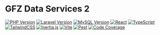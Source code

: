 # GFZ Data Services 2

[![PHP Version](https://img.shields.io/badge/PHP-8.4+-777BB4?style=flat&logo=php&logoColor=white)](https://php.net)
[![Laravel Version](https://img.shields.io/badge/Laravel-12.0-FF2D20?style=flat&logo=laravel&logoColor=white)](https://laravel.com)
[![MySQL Version](https://img.shields.io/badge/MySQL-8.4-4479A1?style=flat&logo=mysql&logoColor=white)](https://mysql.com)
[![React](https://img.shields.io/badge/React-19.0-61DAFB?style=flat&logo=react&logoColor=black)](https://reactjs.org)
[![TypeScript](https://img.shields.io/badge/TypeScript-5.7-3178C6?style=flat&logo=typescript&logoColor=white)](https://typescriptlang.org)
[![TailwindCSS](https://img.shields.io/badge/TailwindCSS-4.1-06B6D4?style=flat&logo=tailwindcss&logoColor=white)](https://tailwindcss.com)
[![Inertia.js](https://img.shields.io/badge/Inertia.js-2.0-9553E9?style=flat&logo=inertia&logoColor=white)](https://inertiajs.com)
[![Vite](https://img.shields.io/badge/Vite-7.0-646CFF?style=flat&logo=vite&logoColor=white)](https://vitejs.dev)
[![Pest](https://img.shields.io/badge/Pest-3.8-FF6D33?style=flat&logo=pest&logoColor=white)](https://pestphp.com)
[![Code Coverage](https://img.shields.io/endpoint?url=https://gist.githubusercontent.com/YOUR_USERNAME/YOUR_GIST_ID/raw/coverage-badge.json)](https://github.com/McNamara84/dataservices/actions)
